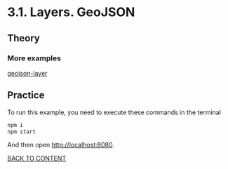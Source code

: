 # 3.1. Layers. GeoJSON

## Theory

### More examples

[geojson-layer](https://code.nextgis.com/demo-examples-geojson-layer)

## Practice

To run this example, you need to execute these commands in the terminal

```bash
npm i
npm start
```

And then open [http://localhost:8080](http://localhost:8080).

[BACK TO CONTENT](../../README.md)
